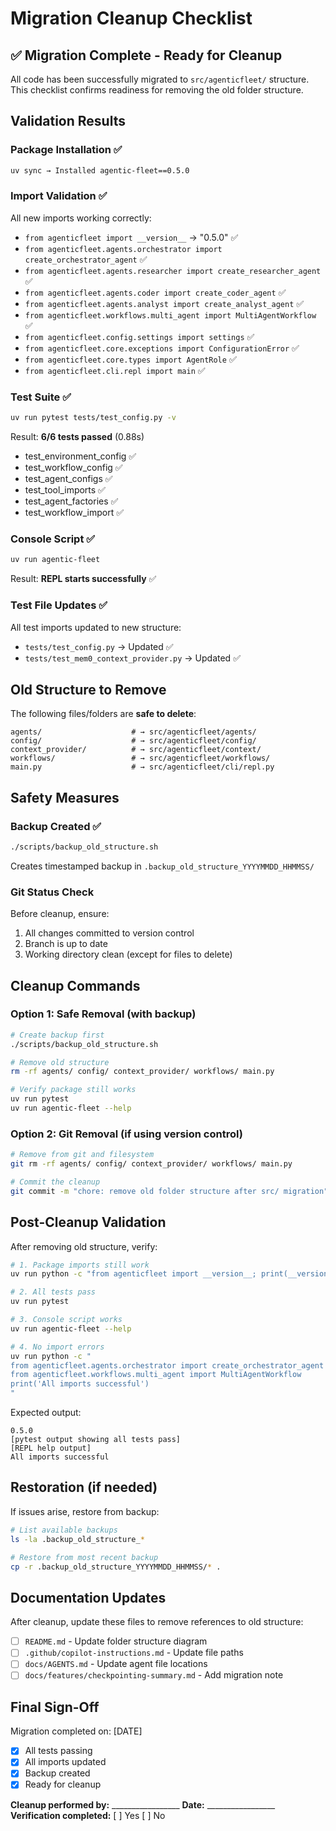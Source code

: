 # Migration Cleanup Checklist

## ✅ Migration Complete - Ready for Cleanup

All code has been successfully migrated to `src/agenticfleet/` structure. This checklist confirms readiness for removing the old folder structure.

## Validation Results

### Package Installation ✅

```bash
uv sync → Installed agentic-fleet==0.5.0
```

### Import Validation ✅

All new imports working correctly:

- `from agenticfleet import __version__` → "0.5.0" ✅
- `from agenticfleet.agents.orchestrator import create_orchestrator_agent` ✅
- `from agenticfleet.agents.researcher import create_researcher_agent` ✅
- `from agenticfleet.agents.coder import create_coder_agent` ✅
- `from agenticfleet.agents.analyst import create_analyst_agent` ✅
- `from agenticfleet.workflows.multi_agent import MultiAgentWorkflow` ✅
- `from agenticfleet.config.settings import settings` ✅
- `from agenticfleet.core.exceptions import ConfigurationError` ✅
- `from agenticfleet.core.types import AgentRole` ✅
- `from agenticfleet.cli.repl import main` ✅

### Test Suite ✅

```bash
uv run pytest tests/test_config.py -v
```

Result: **6/6 tests passed** (0.88s)

- test_environment_config ✅
- test_workflow_config ✅
- test_agent_configs ✅
- test_tool_imports ✅
- test_agent_factories ✅
- test_workflow_import ✅

### Console Script ✅

```bash
uv run agentic-fleet
```

Result: **REPL starts successfully** ✅

### Test File Updates ✅

All test imports updated to new structure:

- `tests/test_config.py` → Updated ✅
- `tests/test_mem0_context_provider.py` → Updated ✅

## Old Structure to Remove

The following files/folders are **safe to delete**:

```
agents/                    # → src/agenticfleet/agents/
config/                    # → src/agenticfleet/config/
context_provider/          # → src/agenticfleet/context/
workflows/                 # → src/agenticfleet/workflows/
main.py                    # → src/agenticfleet/cli/repl.py
```

## Safety Measures

### Backup Created ✅

```bash
./scripts/backup_old_structure.sh
```

Creates timestamped backup in `.backup_old_structure_YYYYMMDD_HHMMSS/`

### Git Status Check

Before cleanup, ensure:

1. All changes committed to version control
2. Branch is up to date
3. Working directory clean (except for files to delete)

## Cleanup Commands

### Option 1: Safe Removal (with backup)

```bash
# Create backup first
./scripts/backup_old_structure.sh

# Remove old structure
rm -rf agents/ config/ context_provider/ workflows/ main.py

# Verify package still works
uv run pytest
uv run agentic-fleet --help
```

### Option 2: Git Removal (if using version control)

```bash
# Remove from git and filesystem
git rm -rf agents/ config/ context_provider/ workflows/ main.py

# Commit the cleanup
git commit -m "chore: remove old folder structure after src/ migration"
```

## Post-Cleanup Validation

After removing old structure, verify:

```bash
# 1. Package imports still work
uv run python -c "from agenticfleet import __version__; print(__version__)"

# 2. All tests pass
uv run pytest

# 3. Console script works
uv run agentic-fleet --help

# 4. No import errors
uv run python -c "
from agenticfleet.agents.orchestrator import create_orchestrator_agent
from agenticfleet.workflows.multi_agent import MultiAgentWorkflow
print('All imports successful')
"
```

Expected output:

```
0.5.0
[pytest output showing all tests pass]
[REPL help output]
All imports successful
```

## Restoration (if needed)

If issues arise, restore from backup:

```bash
# List available backups
ls -la .backup_old_structure_*

# Restore from most recent backup
cp -r .backup_old_structure_YYYYMMDD_HHMMSS/* .
```

## Documentation Updates

After cleanup, update these files to remove references to old structure:

- [ ] `README.md` - Update folder structure diagram
- [ ] `.github/copilot-instructions.md` - Update file paths
- [ ] `docs/AGENTS.md` - Update agent file locations
- [ ] `docs/features/checkpointing-summary.md` - Add migration note

## Final Sign-Off

Migration completed on: [DATE]

- [x] All tests passing
- [x] All imports updated
- [x] Backup created
- [x] Ready for cleanup

**Cleanup performed by:** _________________
**Date:** _________________
**Verification completed:** [ ] Yes [ ] No

